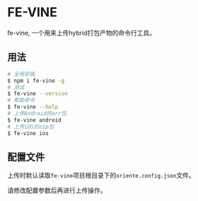FE-VINE
====

fe-vine, 一个用来上传hybrid打包产物的命令行工具。

## 用法

```bash
# 全局安装
$ npm i fe-vine -g
# 测试
$ fe-vine --version
# 帮助命令
$ fe-vine --help
# 上传Android的arr包
$ fe-vine android
# 上传iOS的zip包
$ fe-vine ios
```

## 配置文件

上传时默认读取`fe-vine`项目根目录下的`oriente.config.json`文件。

请修改配置参数后再进行上传操作。
